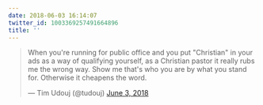 ```yaml
---
date: 2018-06-03 16:14:07
twitter_id: 1003369257491664896
title: ''
---
```


<blockquote class="twitter-tweet"><p lang="en" dir="ltr">When you&#39;re running for public office and you put &quot;Christian&quot; in your ads as a way of qualifying yourself, as a Christian pastor it really rubs me the wrong way. Show me that&#39;s who you are by what you stand for. Otherwise it cheapens the word.</p>&mdash; Tim Udouj (@tudouj) <a href="https://twitter.com/tudouj/status/1003353980867670016?ref_src=twsrc%5Etfw">June 3, 2018</a></blockquote>
<script async src="https://platform.twitter.com/widgets.js" charset="utf-8"></script>
